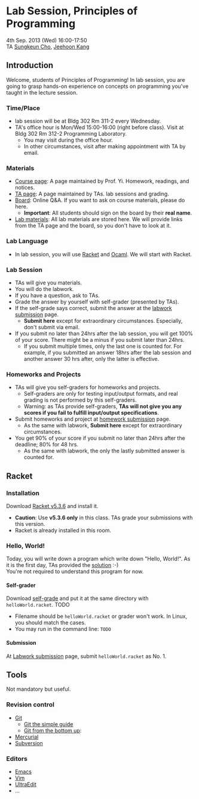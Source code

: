 # Lab Session, Principles of Programming #

4th Sep. 2013 (Wed) 16:00-17:50  
TA [Sungkeun Cho](http://ropas.snu.ac.kr/~skcho),
[Jeehoon Kang](http://ropas.snu.ac.kr/~jhkang)

## Introduction ##

Welcome, students of Principles of Programming! In lab session,
you are going to grasp hands-on experience on concepts on programming
you've taught in the lecture session.

### Time/Place ###
* lab session will be at Bldg 302 Rm 311-2 every Wednesday.
* TA's office hour is Mon/Wed 15:00-16:00 (right before class). Visit
  at Bldg 302 Rm 312-2 Programming Laboratory.
  + You may visit during the office hour.
  + In other circumstances, visit after making appointment with TA by
  email.

### Materials ###

* [Course page](http://ropas.snu.ac.kr/~kwang/4190.210/13/): A page
  maintained by Prof. Yi. Homework, readings, and notices.
* [TA page](http://ropas.snu.ac.kr/~ta/4190.210/13/): A page
  maintained by TAs. lab sessions and grading.
* [Board](https://ropas.snu.ac.kr/phpbb/viewforum.php?f=30): Online
Q&A. If you want to ask on course materials, please do here.
  + **Important**: All students should sign on the board by their
  **real name**.
* [Lab materials](http://www.github.com/lunaticas/pp-material):
  All lab materials are stored here. We will provide links from
  the TA page and the board, so you don't have to look at it.

### Lab Language ###

* In lab session, you will use [Racket](http://racket-lang.org)
and [Ocaml](http://caml.inria.fr). We will start with Racket.

### Lab Session ###

* TAs will give you materials.
* You will do the labwork.
* If you have a question, ask to TAs.
* Grade the answer by yourself with self-grader (presented by TAs).
* If the self-grade says correct, submit the answer at the
  [labwork submission](http://ropas.snu.ac.kr/~ta/4190.210/13/lab/)
  page.
  + **Submit here** except for extraordinary
  circumstances. Especially, don't submit via email.
* If you submit no later than 24hrs after the lab session, you
  will get 100% of your score. There might be a minus if you submit
  later than 24hrs.
  + If you submit multiple times, only the last one is counted
  for. For example, if you submitted an answer 18hrs after the
  lab session and another answer 30 hrs after, only the latter is
  effective.

### Homeworks and Projects ###

* TAs will give you self-graders for homeworks and projects.
  + Self-graders are only for testing input/output formats, and real
  grading is not performed by this self-graders.
  + Warning: as TAs provide self-graders, **TAs will not give you any
  scores if you fail to fulfill input/output specifications**.
* Submit homeworks and project at
[homework submission](http://ropas.snu.ac.kr/~ta/4190.210/13/hw/)
page.
  + As the same with labwork, **Submit here** except for
  extraordinary circumstances.
* You get 90% of your score if you submit no later than 24hrs after
  the deadline; 80% for 48 hrs.
  + As the same with labwork, the only the lastly submitted answer is
  counted for.

## Racket ##

### Installation ###

Download [Racket v5.3.6](http://racket-lang.org/download/) and install
it.

* **Caution**: Use **v5.3.6 only** in this class. TAs grade your
    submissions with this version.
* Racket is already installed in this room.

### Hello, World! ###

Today, you will write down a program which write down "Hello, World!".
As it is the first day, TAs provided the [solution](helloWorld.racket)
:-)  
You're not required to understand this program for now.

#### Self-grader ####

Download [self-grade](helloWorldGrade.racket) and put it at the same
directory with `helloWorld.racket`. TODO

* Filename should be `helloWorld.racket` or grader won't work. In
  Linux, you should match the cases.
* You may run in the command line:
`TODO`  


#### Submission ####

At [Labwork submission](http://ropas.snu.ac.kr/~ta/4190.210/13/lab/)
page, submit `helloWorld.racket` as No. 1.

## Tools ##

Not mandatory but useful.

### Revision control ###

* [Git](http://www.git-scm.com)
  + [Git the simple guide](http://rogerdudler.github.io/git-guide/index.html)
  + [Git from the bottom up](https://www.google.co.kr/search?client=safari&rls=en&q=git+from+bottom+up&ie=UTF-8&oe=UTF-8&gws_rd=cr&ei=06ckUqKJGYXAkAX1jYAw):
* [Mercurial](http://mercurial.selenic.com)
* [Subversion](http://subversion.tigris.org)

### Editors ###

* [Emacs](http://www.gnu.org/s/emacs/)
* [Vim](http://www.vim.org)
* [UltraEdit](http://www.ultraedit.com)
* ...
